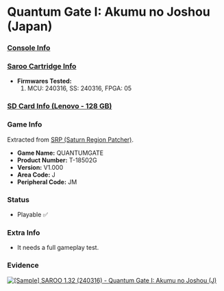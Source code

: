 # Quantum Gate I: Akumu no Joshou (Japan)

### [Console Info](../../../../Info/Consoles/VA13/README.md)

### [Saroo Cartridge Info](../../../../Info/Cartridges/RetroGameParadiseStore/1.32F/README.md)

- <b>Firmwares Tested:</b>
  1. MCU: 240316, SS: 240316, FPGA: 05

### [SD Card Info (Lenovo - 128 GB)](../../../../Info/SdCards/Lenovo/128GB/README.md)

### Game Info

Extracted from [SRP (Saturn Region Patcher)](https://segaxtreme.net/resources/saturn-region-patcher.81/download).

- <b>Game Name:</b> QUANTUMGATE
- <b>Product Number:</b> T-18502G
- <b>Version:</b> V1.000
- <b>Area Code:</b> J
- <b>Peripheral Code:</b> JM

### Status

- Playable :white_check_mark:

### Extra Info

- It needs a full gameplay test.

### Evidence

[![[Sample] SAROO 1.32 (240316) - Quantum Gate I: Akumu no Joshou (J)](https://img.youtube.com/vi/dSe9MrEXg_A/0.jpg)](https://www.youtube.com/watch?v=dSe9MrEXg_A)
